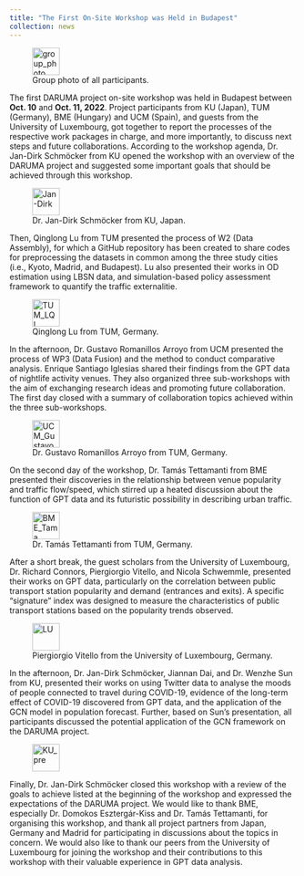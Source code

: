 ```yaml
---
title: "The First On-Site Workshop was Held in Budapest"
collection: news
---
```


<figure>
  <img
  src="http://concert-japan-daruma.github.io/images/Budapest/group_photo.JPG"
  alt="group_photo"  style="width:48">
  <figcaption>Group photo of all participants.</figcaption>
</figure>


The first DARUMA project on-site workshop was held in Budapest between **Oct. 10** and **Oct. 11, 2022**. Project participants from KU (Japan), TUM (Germany), BME (Hungary) and UCM (Spain), and guests from the University of Luxembourg, got together to report the processes of the respective work packages in charge, and more importantly, to discuss next steps and future collaborations.
According to the workshop agenda, Dr. Jan-Dirk Schmöcker from KU opened the workshop with an overview of the DARUMA project and suggested some important goals that should be achieved through this workshop.
<figure>
  <img
  src="http://concert-japan-daruma.github.io/images/Budapest/KU_Jan-Dirk.jpg"
  alt="Jan-Dirk"  style="width:48">
  <figcaption>Dr. Jan-Dirk Schmöcker from KU, Japan.</figcaption>
</figure>


Then, Qinglong Lu from TUM presented the process of W2 (Data Assembly), for which a GitHub repository has been created to share codes for preprocessing the datasets in common among the three study cities (i.e., Kyoto, Madrid, and Budapest). Lu also presented their works in OD estimation using LBSN data, and simulation-based policy assessment framework to quantify the traffic externalitie.
<figure>
  <img
  src="http://concert-japan-daruma.github.io/images/Budapest/TUM_LQL.jpg"
  alt="TUM_LQL"  style="width:48">
  <figcaption>Qinglong Lu from TUM, Germany.</figcaption>
</figure>

In the afternoon, Dr. Gustavo Romanillos Arroyo from UCM presented the process of WP3 (Data Fusion) and the method to conduct comparative analysis. Enrique Santiago Iglesias shared their findings from the GPT data of nightlife activity venues. They also organized three sub-workshops with the aim of exchanging research ideas and promoting future collaboration. The first day closed with a summary of collaboration topics achieved within the three sub-workshops.
<figure>
  <img
  src="http://concert-japan-daruma.github.io/images/Budapest/UCM_Gustavo.jpg"
  alt="UCM_Gustavo"  style="width:48">
  <figcaption>Dr. Gustavo Romanillos Arroyo from TUM, Germany.</figcaption>
</figure>

On the second day of the workshop, Dr. Tamás Tettamanti from BME presented their discoveries in the relationship between venue popularity and traffic flow/speed, which stirred up a heated discussion about the function of GPT data and its futuristic possibility in describing urban traffic.
<figure>
  <img
  src="http://concert-japan-daruma.github.io/images/Budapest/BME_Tama.jpg"
  alt="BME_Tama"  style="width:48">
  <figcaption>Dr. Tamás Tettamanti from TUM, Germany.</figcaption>
</figure>

After a short break, the guest scholars from the University of Luxembourg, Dr. Richard Connors, Piergiorgio Vitello, and Nicola Schwemmle, presented their works on GPT data, particularly on the correlation between public transport station popularity and demand (entrances and exits). A specific “signature” index was designed to measure the characteristics of public transport stations based on the popularity trends observed.
<figure>
  <img
  src="http://concert-japan-daruma.github.io/images/Budapest/LU.jpg"
  alt="LU"  style="width:48">
  <figcaption>Piergiorgio Vitello from the University of Luxembourg, Germany.</figcaption>
</figure>

In the afternoon, Dr. Jan-Dirk Schmöcker, Jiannan Dai, and Dr. Wenzhe Sun from KU, presented their works on using Twitter data to analyse the moods of people connected to travel during COVID-19, evidence of the long-term effect of COVID-19 discovered from GPT data, and the application of the GCN model in population forecast. Further, based on Sun’s presentation, all participants discussed the potential application of the GCN framework on the DARUMA project.
<figure>
  <img
  src="http://concert-japan-daruma.github.io/images/Budapest/KU_pre.jpg"
  alt="KU_pre"  style="width:48">
</figure>

Finally, Dr. Jan-Dirk Schmöcker closed this workshop with a review of the goals to achieve listed at the beginning of the workshop and expressed the expectations of the DARUMA project.
We would like to thank BME, especially Dr. Domokos Esztergár-Kiss and Dr. Tamás Tettamanti, for organising this workshop, and thank all project partners from Japan, Germany and Madrid for participating in discussions about the topics in concern. We would also like to thank our peers from the University of Luxembourg for joining the workshop and their contributions to this workshop with their valuable experience in GPT data analysis.
